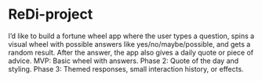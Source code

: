 # ReDi-project
I’d like to build a fortune wheel app where the user types a question, spins a visual wheel with possible answers like yes/no/maybe/possible, and gets a random result.
After the answer, the app also gives a daily quote or piece of advice.
MVP: Basic wheel with answers.
Phase 2: Quote of the day and styling.
Phase 3: Themed responses, small interaction history, or effects.

